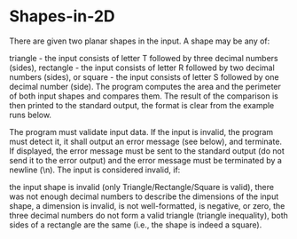 # Shapes-in-2D

There are given two planar shapes in the input. A shape may be any of:

triangle - the input consists of letter T followed by three decimal numbers (sides),
rectangle - the input consists of letter R followed by two decimal numbers (sides), or
square - the input consists of letter S followed by one decimal number (side).
The program computes the area and the perimeter of both input shapes and compares them. The result of the comparison is then printed to the standard output, the format is clear from the example runs below.

The program must validate input data. If the input is invalid, the program must detect it, it shall output an error message (see below), and terminate. If displayed, the error message must be sent to the standard output (do not send it to the error output) and the error message must be terminated by a newline (\n). The input is considered invalid, if:

the input shape is invalid (only Triangle/Rectangle/Square is valid),
there was not enough decimal numbers to describe the dimensions of the input shape,
a dimension is invalid, is not well-formatted, is negative, or zero,
the three decimal numbers do not form a valid triangle (triangle inequality),
both sides of a rectangle are the same (i.e., the shape is indeed a square).
